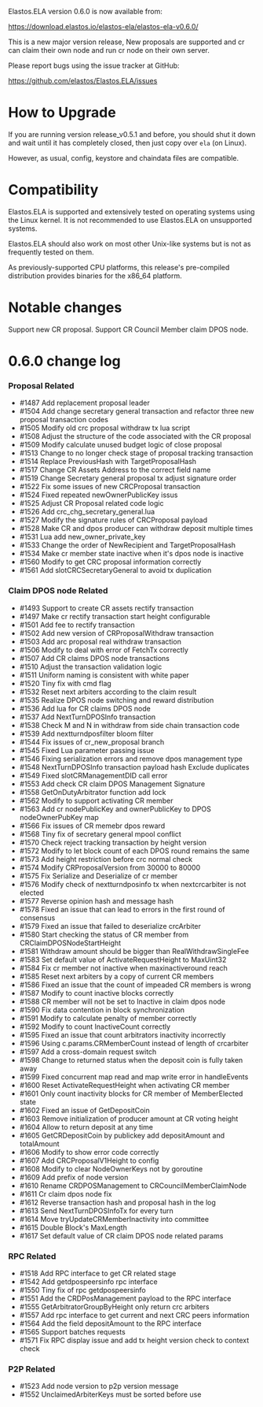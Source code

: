 Elastos.ELA version 0.6.0 is now available from:

  <https://download.elastos.io/elastos-ela/elastos-ela-v0.6.0/>

This is a new major version release, New proposals are supported and cr can claim 
their own node and run cr node on their own server. 

Please report bugs using the issue tracker at GitHub:

  <https://github.com/elastos/Elastos.ELA/issues>

How to Upgrade
==============

If you are running version release_v0.5.1 and before, you should shut it down and wait until
 it has completely closed, then just copy over `ela` (on Linux).

However, as usual, config, keystore and chaindata files are compatible.

Compatibility
==============

Elastos.ELA is supported and extensively tested on operating systems
using the Linux kernel. It is not recommended to use Elastos.ELA on
unsupported systems.

Elastos.ELA should also work on most other Unix-like systems but is not
as frequently tested on them.

As previously-supported CPU platforms, this release's pre-compiled
distribution provides binaries for the x86_64 platform.

Notable changes
===============

Support new CR proposal.
Support CR Council Member claim DPOS node.

0.6.0 change log
=================

### Proposal Related
- #1487 Add replacement proposal leader
- #1504 Add change secretary general transaction and refactor three new proposal transaction codes 
- #1505 Modify old crc proposal withdraw tx lua script 
- #1508 Adjust the structure of the code associated with the CR proposal 
- #1509 Modify calculate unused budget logic of close proposal 
- #1513 Change to no longer check stage of proposal tracking transaction 
- #1514 Replace PreviousHash with TargetProposalHash 
- #1517 Change CR Assets Address to the correct field name 
- #1519 Change Secretary general proposal tx adjust signature order 
- #1522 Fix some issues of new CRCProposal transaction 
- #1524 Fixed repeated newOwnerPublicKey issus 
- #1525 Adjust CR Proposal related code logic 
- #1526 Add crc_chg_secretary_general.lua 
- #1527 Modify the signature rules of CRCProposal payload 
- #1528 Make CR and dpos producer can withdraw deposit multiple times 
- #1531 Lua add new_owner_private_key 
- #1533 Change the order of NewRecipient and TargetProposalHash 
- #1534 Make cr member state inactive when it's dpos node is inactive 
- #1560 Modify to get CRC proposal information correctly 
- #1561 Add slotCRCSecretaryGeneral to avoid tx duplication

### Claim DPOS node Related
- #1493 Support to create CR assets rectify transaction
- #1497 Make cr rectify transaction start height configurable 
- #1501 Add fee to rectify transaction 
- #1502 Add new version of CRProposalWithdraw transaction 
- #1503 Add arc proposal real withdraw transaction 
- #1506 Modify to deal with error of FetchTx correctly 
- #1507 Add CR claims DPOS node transactions 
- #1510 Adjust the transaction validation logic 
- #1511 Uniform naming is consistent with white paper 
- #1520 Tiny fix with cmd flag 
- #1532 Reset next arbiters according to the claim result 
- #1535 Realize DPOS node switching and reward distribution 
- #1536 Add lua for CR claims DPOS node 
- #1537 Add NextTurnDPOSInfo transaction 
- #1538 Check M and N in withdraw from side chain transaction code 
- #1539 Add nextturndposfilter bloom filter 
- #1544 Fix issues of cr_new_proposal branch 
- #1545 Fixed Lua parameter passing issue 
- #1546 Fixing serialization errors and remove dpos management type 
- #1548 NextTurnDPOSInfo transaction payload hash Exclude duplicates 
- #1549 Fixed slotCRManagementDID call error 
- #1553 Add check CR claim DPOS Management Signature 
- #1558 GetOnDutyArbitrator function add lock 
- #1562 Modify to support activating CR member
- #1563 Add cr nodePublicKey and ownerPublicKey to DPOS nodeOwnerPubKey map
- #1566 Fix issues of CR memebr dpos reward
- #1568 Tiny fix of secretary general mpool conflict 
- #1570 Check reject tracking transaction by height version
- #1572 Modify to let block count of each DPOS round remains the same
- #1573 Add height restriction before crc normal check 
- #1574 Modify CRProposalVersion from 30000 to 80000 
- #1575 Fix Serialize and Deserialize of cr member 
- #1576 Modify check of nextturndposinfo tx when nextcrcarbiter is not elected 
- #1577 Reverse opinion hash and message hash 
- #1578 Fixed an issue that can lead to errors in the first round of consensus 
- #1579 Fixed an issue that failed to deserialize crcArbiter 
- #1580 Start checking the status of CR member from CRClaimDPOSNodeStartHeight 
- #1581 Withdraw amount should be bigger than RealWithdrawSingleFee 
- #1583 Set default value of ActivateRequestHeight to MaxUint32 
- #1584 Fix cr member not inactive when maxinactiveround reach 
- #1585 Reset next arbiters by a copy of current CR members 
- #1586 Fixed an issue that the count of impeaded CR members is wrong 
- #1587 Modify to count inactive blocks correctly 
- #1588 CR member will not be set to Inactive in claim dpos node 
- #1590 Fix data contention in block synchronization 
- #1591 Modify to calculate penalty of member correctly 
- #1592 Modify to count InactiveCount correctly 
- #1595 Fixed an issue that count arbitrators inactivity incorrectly 
- #1596 Using c.params.CRMemberCount instead of length of crcarbiter 
- #1597 Add a cross-domain request switch 
- #1598 Change to returned status when the deposit coin is fully taken away 
- #1599 Fixed concurrent map read and map write error in handleEvents 
- #1600 Reset ActivateRequestHeight when activating CR member 
- #1601 Only count inactivity blocks for CR member of MemberElected state 
- #1602 Fixed an issue of GetDepositCoin 
- #1603 Remove initialization of producer amount at CR voting height 
- #1604 Allow to return deposit at any time 
- #1605 GetCRDepositCoin by publickey add depositAmount and totalAmount 
- #1606 Modify to show error code correctly 
- #1607 Add CRCProposalV1Height to config 
- #1608 Modify to clear NodeOwnerKeys not by goroutine 
- #1609 Add prefix of node version 
- #1610 Rename CRDPOSManagement to CRCouncilMemberClaimNode 
- #1611 Cr claim dpos node fix 
- #1612 Reverse transaction hash and proposal hash in the log 
- #1613 Send NextTurnDPOSInfoTx for every turn 
- #1614 Move tryUpdateCRMemberInactivity into committee 
- #1615 Double Block's MaxLength 
- #1617 Set default value of CR claim DPOS node related params

### RPC Related
- #1518 Add RPC interface to get CR related stage 
- #1542 Add getdpospeersinfo rpc interface 
- #1550 Tiny fix of rpc getdpospeersinfo 
- #1551 Add the CRDPosManagement payload to the RPC interface 
- #1555 GetArbitratorGroupByHeight only return crc arbiters 
- #1557 Add rpc interface to get current and next CRC peers information 
- #1564 Add the field depositAmount to the RPC interface
- #1565 Support batches requests
- #1571 Fix RPC display issue and add tx height version check to context check

### P2P Related
- #1523 Add node version to p2p version message 
- #1552 UnclaimedArbiterKeys must be sorted before use 